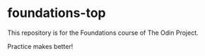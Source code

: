 # foundations-top
This repository is for the Foundations course of The Odin Project.

Practice makes better!
